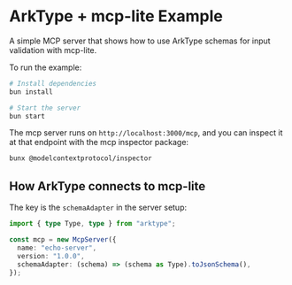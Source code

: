 # ArkType + mcp-lite Example

A simple MCP server that shows how to use ArkType schemas for input validation with mcp-lite.

To run the example:

```bash
# Install dependencies
bun install

# Start the server
bun start
```

The mcp server runs on `http://localhost:3000/mcp`, and you can inspect it at that endpoint with the mcp inspector package:

```bash
bunx @modelcontextprotocol/inspector
```

## How ArkType connects to mcp-lite

The key is the `schemaAdapter` in the server setup:

```typescript
import { type Type, type } from "arktype";

const mcp = new McpServer({
  name: "echo-server",
  version: "1.0.0",
  schemaAdapter: (schema) => (schema as Type).toJsonSchema(),
});
```
